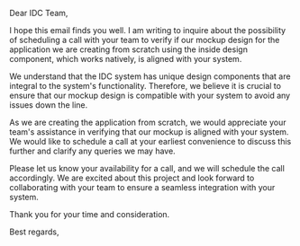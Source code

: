 Dear IDC Team,

I hope this email finds you well. I am writing to inquire about the possibility of scheduling a call with your team to verify if our mockup design for the application we are creating from scratch using the inside design component, which works natively, is aligned with your system.

We understand that the IDC system has unique design components that are integral to the system's functionality. Therefore, we believe it is crucial to ensure that our mockup design is compatible with your system to avoid any issues down the line.

As we are creating the application from scratch, we would appreciate your team's assistance in verifying that our mockup is aligned with your system. We would like to schedule a call at your earliest convenience to discuss this further and clarify any queries we may have.

Please let us know your availability for a call, and we will schedule the call accordingly. We are excited about this project and look forward to collaborating with your team to ensure a seamless integration with your system.

Thank you for your time and consideration.

Best regards,
